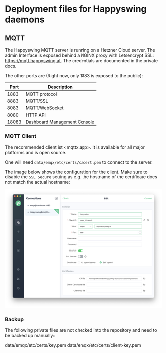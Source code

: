 # Deployment files for Happyswing daemons

## MQTT

The Happyswing MQTT server is running on a Hetzner Cloud server. The admin
Interface is exposed behind a NGINX proxy with Letsencrypt SSL:
<https://mqtt.happyswing.at>. The credentials are documented in the private
docs.

The other ports are (Right now, only 1883 is exposed to the public):

Port | Description
--- | ---
1883 | MQTT protocol
8883 | MQTT/SSL
8083 | MQTT/WebSocket
8080 | HTTP API
18083 | Dashboard Management Console

### MQTT Client

The recommended client ist <mqttx.app>. It is available for all major platforms
and is open source.

One will need `data/emqx/etc/certs/cacert.pem` to connect to the server.

The image below shows the configuration for the client. Make sure to disable the
`SSL Secure` setting as e.g. the hostname of the certificate does not match the
actual hostname:

![mqttx.app configuration](docs/emqx.png)

### Backup

The following private files are not checked into the repository and need to be backed up manually::

  data/emqx/etc/certs/key.pem
  data/emqx/etc/certs/client-key.pem
